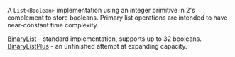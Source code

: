 A `List<Boolean>` implementation using an integer primitive in 2's complement to store booleans. Primary list operations are intended to have near-constant time complexity.

[BinaryList](src/BinaryList) - standard implementation, supports up to 32 booleans.\
[BinaryListPlus](src/BinaryListPlus) - an unfinished attempt at expanding capacity.

